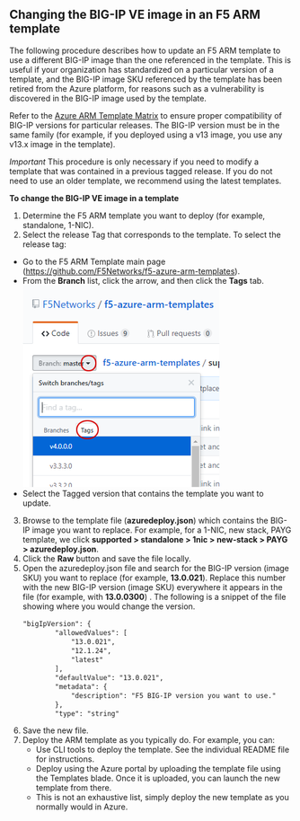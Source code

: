## Changing the BIG-IP VE image in an F5 ARM template
The following procedure describes how to update an F5 ARM template to use a different BIG-IP image than the one referenced in the template.  This is useful if your organization has standardized on a particular version of a template, and the BIG-IP image SKU  referenced by the template has been retired from the Azure platform, for reasons such as a vulnerability is discovered in the BIG-IP image used by the template.

Refer to the [Azure ARM Template Matrix](https://github.com/F5Networks/f5-azure-arm-templates/blob/master/azure-bigip-version-matrix.md) to ensure proper compatibility of BIG-IP versions for particular releases.  The BIG-IP version must be in the same family (for example, if you deployed using a v13 image, you use any v13.x image in the template).

*Important*  This procedure is only necessary if you need to modify a template that was contained in a previous tagged release.  If you do not need to use an older template, we recommend using the latest templates.

**To change the BIG-IP VE image in a template**
1.  Determine the F5 ARM template you want to deploy (for example, standalone, 1-NIC).
2.  Select the release Tag that corresponds to the template.  To select the release tag:
  *  Go to the F5 ARM Template main page (https://github.com/F5Networks/f5-azure-arm-templates).  
  *  From the **Branch** list, click the arrow, and then click the **Tags** tab. <br> ![Finding tagged releases](images/tag-location.png)<br>  
  *  Select the Tagged version that contains the template you want to update.  
3.  Browse to the template file (**azuredeploy.json**) which contains the BIG-IP image you want to replace.  For example, for a 1-NIC, new stack, PAYG template, we click **supported > standalone > 1nic > new-stack > PAYG > azuredeploy.json**.
4.  Click the **Raw** button and save the file locally.  
5.  Open the azuredeploy.json file and search for the BIG-IP version (image SKU) you want to replace (for example, **13.0.021**).  Replace this number with the new BIG-IP version (image SKU) everywhere it appears in the file (for example, with **13.0.0300**) .   The following is a snippet of the file showing where you would change the version.
    ```
    "bigIpVersion": {
            "allowedValues": [
                "13.0.021", 
                "12.1.24", 
                "latest"
            ], 
            "defaultValue": "13.0.021", 
            "metadata": {
                "description": "F5 BIG-IP version you want to use."
            }, 
            "type": "string"
    ```
6.  Save the new file.
7.  Deploy the ARM template as you typically do.  For example, you can:
    - Use CLI tools to deploy the template.  See the individual README file for instructions.
    - Deploy using the Azure portal by uploading the template file using the Templates blade.  Once it is uploaded, you can launch the new template from there.
    - This is not an exhaustive list, simply deploy the new template as you normally would in Azure.


